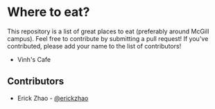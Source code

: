 # Where to eat?

This repository is a list of great places to eat (preferably around McGill campus). Feel free to contribute by submitting a pull request! If you've contributed, please add your name to the list of contributors!

* Vinh's Cafe

## Contributors
* Erick Zhao - [@erickzhao](https://github.com/erickzhao)

